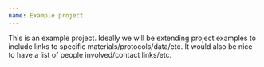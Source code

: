 ```yaml
---
name: Example project
---
```


This is an example project. Ideally we will be extending project examples to include links to specific materials/protocols/data/etc. 
It would also be nice to have a list of people involved/contact links/etc.